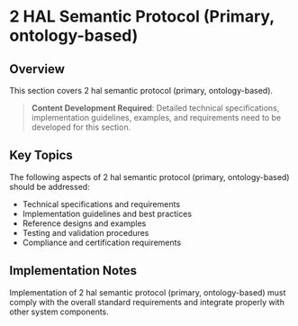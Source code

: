 # 2 HAL Semantic Protocol (Primary, ontology-based)

## Overview

This section covers 2 hal semantic protocol (primary, ontology-based).

> **Content Development Required**: Detailed technical specifications, implementation guidelines, examples, and requirements need to be developed for this section.

## Key Topics

The following aspects of 2 hal semantic protocol (primary, ontology-based) should be addressed:

- Technical specifications and requirements
- Implementation guidelines and best practices
- Reference designs and examples
- Testing and validation procedures
- Compliance and certification requirements

## Implementation Notes

Implementation of 2 hal semantic protocol (primary, ontology-based) must comply with the overall standard requirements and integrate properly with other system components.

